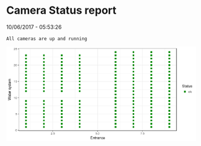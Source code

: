 Camera Status report
================
10/06/2017 - 05:53:26

    All cameras are up and running

![](camreport_files/figure-markdown_github/unnamed-chunk-2-1.png)
